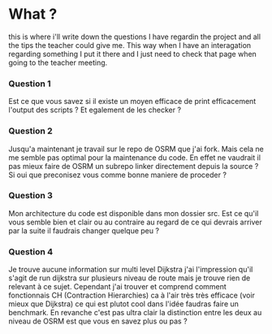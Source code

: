 # What ?
this is where i'll write down the questions I have regardin the project and all the tips the teacher could give me. This way when I have an interagation regarding something I put it there and I just need to check that page when going to the teacher meeting.

### Question 1
Est ce que vous savez si il existe un moyen efficace de print efficacement l'output des scripts ? Et egalement de les checker ?

### Question 2
Jusqu'a maintenant je travail sur le repo de OSRM que j'ai fork. Mais cela ne me semble pas optimal pour la maintenance du code. En effet ne vaudrait il pas mieux faire de OSRM un subrepo linker directement depuis la source ? Si oui que preconisez vous comme bonne maniere de proceder ?

### Question 3
Mon architecture du code est disponible dans mon dossier src. Est ce qu'il vous semble bien et clair ou au contraire au regard de ce qui devrais arriver par la suite il faudrais changer quelque peu ?

### Question 4
Je trouve aucune information sur multi level Dijkstra j'ai l'impression qu'il s'agit de run dijkstra sur plusieurs niveau de route mais je trouve rien de relevant à ce sujet. Cependant j'ai trouver et comprend comment fonctionnais CH (Contraction Hierarchies) ca à l'air très très efficace (voir mieux que Dijkstra) ce qui est plutot cool dans l'idée faudras faire un benchmark. En revanche c'est pas ultra clair la distinction entre les deux au niveau de OSRM est que vous en savez plus ou pas ? 
